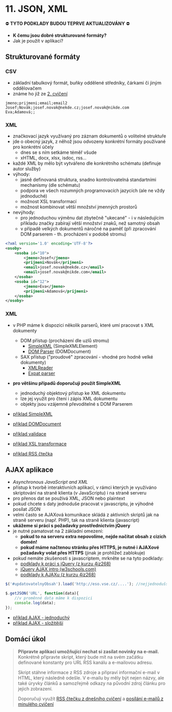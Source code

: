 # 11. JSON, XML

:no_entry: **TYTO PODKLADY BUDOU TEPRVE AKTUALIZOVÁNY** :no_entry:

* **K čemu jsou dobré strukturované formáty?**
* Jak je použít v aplikaci?

## Strukturované formáty
### CSV
* základní tabulkový formát, buňky oddělené středníky, čárkami či jiným oddělovačem
* známe ho již ze [2. cvičení](../02-retezce-soubory)
```csv
jmeno;prijmeni;email;email2
Josef;Novák;josef.novak@nekde.cz;josef.novak@nikde.com
Eva;Adamová;;
```

### XML
* značkovací jazyk využívaný pro záznam dokumentů o volitelné struktuře
* jde o obecný jazyk, z něhož jsou odvozeny konkrétní formáty používané pro konkrétní účely
    * dnes se s ním setkáme téměř všude
    * xHTML, docx, xlsx, isdoc, rss...
* každé XML by mělo být vytvářeno dle konkrétního schématu (definuje autor služby)
* výhody:
    * jasně definovaná struktura, snadno kontrolovatelná standartními mechanismy (dle schématu)
    * podpora ve všech rozumných programovacích jazycích (ale ne vždy jednoduché)
    * možnost XSL transformací
    * možnost kombinovat větší množství jmenných prostorů
* nevýhody:
    * pro jednoduchou výměnu dat zbytečně "ukecané" - i v následujícím příkladu značky zabírají větší množství znaků, než samotný obsah
    * v případě velkých dokumentů náročné na paměť (při zpracování DOM parserem - th. procházení v podobě stromu)

```xml
<?xml version='1.0' encoding='UTF-8'?>
<osoby>
    <osoba id="10">
        <jmeno>Josef</jmeno>
        <prijmeni>Novák</prijmeni>
        <email>josef.novak@nekde.cz</email>
        <email>josef.novak@nikde.com</email>
    </osoba>
    <osoba id="12">
        <jmeno>Eva</jmeno>
        <prijmeni>Adamová</prijmeni>
    </osoba>
</osoby>
```

### XML
* v PHP máme k dispozici několik parserů, které umí pracovat s XML dokumenty
    * DOM přístup (procházení dle uzlů stromu)
        * [SimpleXML](http://php.net/manual/en/book.simplexml.php) (SimpleXMLElement)
        * [DOM Parser](http://php.net/manual/en/class.domdocument.php) (DOMDocument)
    * SAX přístup ("proudové" zpracování - vhodné pro hodně velké dokumenty)
        * [XMLReader](http://php.net/manual/en/xmlreader.open.php)
        * [Expat parser](http://www.w3schools.com/php/php_xml_parser_expat.asp)
* **pro většinu případů doporučuji použít SimpleXML**
    * jednoduchý objektový přístup ke XML dokumentu
    * lze jej využít pro čtení i zápis XML dokumentu
    * objekty jsou vzájemně převoditelné s DOM Parserem

* [příklad SimpleXML](./11-xml/simplexml.php)
* [příklad DOMDocument](./11-xml/domdocument.php)
* [příklad validace](./11-xml/validace.php)
* [příklad XSL transformace](./11-xml/transformace.php)
* [příklad RSS čtečka](./11-xml/rss-reader.php)

## AJAX aplikace
* *Asynchronous JavaScript and XML*
* přístup k tvorbě interaktivních aplikací, v rámci kterých je využíváno skriptování na straně klienta (v JavaScriptu) i na straně serveru
* pro přenos dat se používá XML, JSON nebo plaintext
* pokud chcete s daty jednoduše pracovat v javascriptu, je výhodné posílat JSON
* velmi často se AJAXová komunikace skládá z aktivních skriptů jak na straně serveru (např. PHP), tak na straně klienta (javascript)
* **ukážeme si práci s požadavky prostřednictvím jQuery**
* je nutné pamatovat na 2 základní omezení:
    * **pokud to na serveru extra nepovolíme, nejde načítat obsah z cizích domén!**
    * **pokud máme načtenou stránku přes HTTPS, je nutné i AJAXové požadavky volat přes HTTPS** (jinak je prohlížeč zablokuje)
* pokud nemáte zkušenosti s javascriptem, mrkněte se na tyto podklady:
    * [podklady k práci s jQuery (z kurzu 4iz268)](https://github.com/4iz268/cviceni/tree/master/09-dom-jquery)
    * [jQuery AJAX intro (w3schools.com)](http://www.w3schools.com/jquery/jquery_ajax_intro.asp)
    * [podklady k AJAXu (z kurzu 4iz268)](https://github.com/4iz268/cviceni/tree/master/11-ajax)

```javascript
$('#updatovatelnyObsah').load('http://eso.vse.cz/....'); //nejjednodušší možný AJAXový požadavek, načte obsah ze serveru a vloží o do vybraného HTML elementu

$.getJSON('URL', function(data){
    //v proměnné data máme k dispozici
    console.log(data);
});
```

* [příklad AJAX - jednoduchý](./11-ajax-simple)
* [příklad AJAX - složitější](./11-ajax-complex)

## Domácí úkol
> **Připravte aplikaci umožňující nechat si zasílat novinky na e-mail.**
> Konkrétně připravte skript, který bude mít na svém začátku definované konstanty pro URL RSS kanálu a e-mailovou adresu.
>
> Skript stáhne informace z RSS zdroje a připraví informační e-mail v HTML, který následně odešle. V e-mailu by měly být nejen názvy, ale také úryvky článků a samozřejmě odkazy na původní zdroj článku pro jejich zobrazení.
>
> Doporučuji využít [RSS čtečku z dnešního cvičení](./rss-reader.php) a [posílání e-mailů z minulého cvičení](../10-mvc)